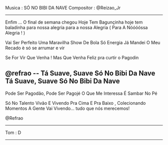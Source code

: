 
Musica : SÓ NO BIBI DA NAVE 
Compositor : @Reizao_Jr 

---

Enfim ... O final de semana chegou
Hoje Tem Bagunçinha
hoje tem baladinha
para nossa alegria
para a nossa Alegria
( Para A Nóóóóssa Alegria ! )

Vai Ser Perfeito Uma Maravilha
Show De Bola Só Energia
Já Mandei O Meu Recado
è só se arrumar e vir

Se For Vir Que Venha !
Mas Que Venha Feliz
pra curtir o Pagodin

@refrao --
Tá Suave,  Suave
Só No Bibi Da Nave
Tá Suave,  Suave
Só No Bibi Da Nave
---

Pode Ser Pagodão, Pode Ser Pagojé
O Que Me Interessa É Sambar No Pé

Só No Talento  Vivão E Vivendo
Pra Cima E Pra Baixo , 
Colecionando Momentos
A Gente Vai Vivendo...
tudo que nós merecemos!

@Refrao

---
Tom : D

---

